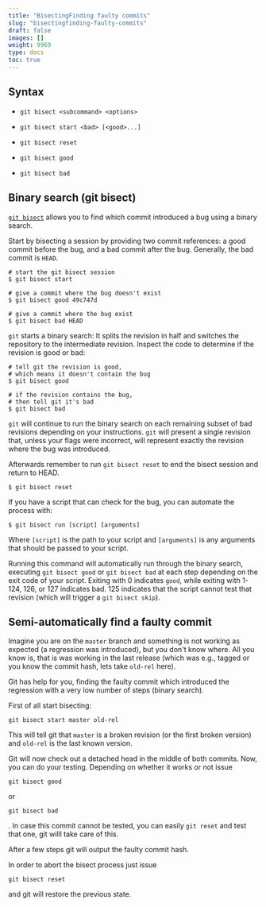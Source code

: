 ```yaml
---
title: "BisectingFinding faulty commits"
slug: "bisectingfinding-faulty-commits"
draft: false
images: []
weight: 9969
type: docs
toc: true
---
```


## Syntax
 * `git bisect <subcommand> <options>`

 * `git bisect start <bad> [<good>...]`
 * `git bisect reset`

 * `git bisect good`
 * `git bisect bad`

## Binary search (git bisect)
[`git bisect`](https://git-scm.com/docs/git-bisect) allows you to find which commit introduced a bug using a binary search.

Start by bisecting a session by providing two commit references: a good commit before the bug, and a bad commit after the bug. Generally, the bad commit is `HEAD`.

    # start the git bisect session
    $ git bisect start

    # give a commit where the bug doesn't exist
    $ git bisect good 49c747d

    # give a commit where the bug exist
    $ git bisect bad HEAD

`git` starts a binary search: It splits the revision in half and switches the repository to the intermediate revision. Inspect the code to determine if the revision is good or bad:

    # tell git the revision is good,
    # which means it doesn't contain the bug
    $ git bisect good

    # if the revision contains the bug,
    # then tell git it's bad
    $ git bisect bad

`git` will continue to run the binary search on each remaining subset of bad revisions depending on your instructions. `git` will present a single revision that, unless your flags were incorrect, will represent exactly the revision where the bug was introduced.

Afterwards remember to run `git bisect reset` to end the bisect session and return to HEAD.

    $ git bisect reset

If you have a script that can check for the bug, you can automate the process with:

    $ git bisect run [script] [arguments]

Where `[script]` is the path to your script and `[arguments]` is any arguments that should be passed to your script.

Running this command will automatically run through the binary search, executing `git bisect good` or `git bisect bad` at each step depending on the exit code of your script.  Exiting with 0 indicates `good`, while exiting with 1-124, 126, or 127 indicates bad.  125 indicates that the script cannot test that revision (which will trigger a `git bisect skip`).

## Semi-automatically find a faulty commit
Imagine you are on the `master` branch and something is not working as expected (a regression was introduced), but you don't know where. All you know is, that is was working in the last release (which was e.g., tagged or you know the commit hash, lets take `old-rel` here).

Git has help for you, finding the faulty commit which introduced the regression with a very low number of steps (binary search).

First of all start bisecting:

    git bisect start master old-rel

This will tell git that `master` is a broken revision (or the first broken version) and `old-rel` is the last known version.

Git will now check out a detached head in the middle of both commits. Now, you can do your testing. Depending on whether it works or not issue 

    git bisect good

or 

    git bisect bad

. In case this commit cannot be tested, you can easily `git reset` and test that one, git willl take care of this.

After a few steps git will output the faulty commit hash.

In order to abort the bisect process just issue

    git bisect reset

and git will restore the previous state.

